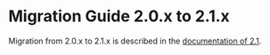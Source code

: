 <a id="migration-2-1"></a>
# Migration Guide 2.0.x to 2.1.x

Migration from 2.0.x to 2.1.x is described in the 
[documentation of 2.1](http://doc.akka.io/docs/akka/2.1.4/project/migration-guide-2.0.x-2.1.x.html).